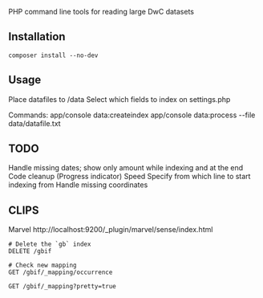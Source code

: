 
PHP command line tools for reading large DwC datasets

Installation
------------

	composer install --no-dev

Usage
-----
Place datafiles to /data
Select which fields to index on settings.php

Commands:
	app/console data:createindex
	app/console data:process --file data/datafile.txt

TODO
----

Handle missing dates; show only amount while indexing and at the end
Code cleanup
(Progress indicator)
Speed
Specify from which line to start indexing from
Handle missing coordinates

CLIPS
-----

Marvel
http://localhost:9200/_plugin/marvel/sense/index.html

	# Delete the `gb` index
	DELETE /gbif

	# Check new mapping
	GET /gbif/_mapping/occurrence

	GET /gbif/_mapping?pretty=true

